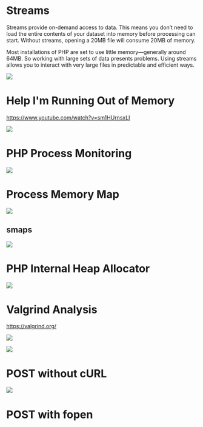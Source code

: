 # Streams

Streams provide on-demand access to data. This means you don’t need to load the entire contents of your dataset into memory before processing can start. Without streams, opening a 20MB file will consume 20MB of memory.

Most installations of PHP are set to use little memory—generally around 64MB. So working with large sets of data presents problems. Using streams allows you to interact with very large files in predictable and efficient ways.

![](book-stream.png)

# Help I'm Running Out of Memory

https://www.youtube.com/watch?v=sm1HUrnsxLI

![](help.png)

# PHP Process Monitoring

![](proc.png)

# Process Memory Map

![](pmap.png)

## smaps

![](smaps.png)

# PHP Internal Heap Allocator

![](heap.png)

# Valgrind Analysis

https://valgrind.org/

![](valgrind-web.png)

![](valgrind.png)

# POST without cURL

![](post-no-curl.png)

# POST with fopen

